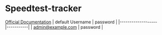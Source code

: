 # Speedtest-tracker

[Official Documentation](https://docs.speedtest-tracker.dev/)
| default Username  |  password |
|-------------------|-----------|
| admin@example.com | password  |
